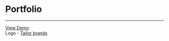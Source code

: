 <h1>Portfolio</h1>
<hr>
<a href="https://itsaditi.github.io/portfolio/" target="_blank">View Demo</a><br>
Logo - <a href="https://www.tailorbrands.com/logo-maker" target="_blank">Tailor brands</a>

